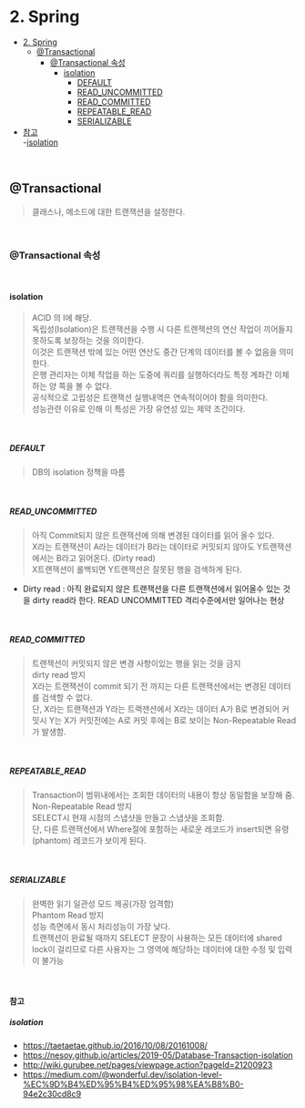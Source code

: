 # 2. Spring

- [2. Spring](#2.-Spring)
    - [@Transactional](#@Transactional)
        - [@Transactional 속성](#@Transactional-속성)
            - [isolation](#isolation)
                - [DEFAULT](#DEFAULT)
                - [READ_UNCOMMITTED](#READ_UNCOMMITTED)
                - [READ_COMMITTED](#READ_COMMITTED)
                - [REPEATABLE_READ](#REPEATABLE_READ)
                - [SERIALIZABLE](#SERIALIZABLE)
- [참고](#참고)  
    -[isolation](#isolation)  
    
</br>


## @Transactional
> 클래스나, 메소드에 대한 트랜잭션을 설정한다.

</br>
 
### @Transactional 속성

</br>

#### isolation
> ACID 의 I에 해당.  
> 독립성(Isolation)은 트랜잭션을 수행 시 다른 트랜잭션의 연산 작업이 끼어들지 못하도록 보장하는 것을 의미한다.  
> 이것은 트랜잭션 밖에 있는 어떤 연산도 중간 단계의 데이터를 볼 수 없음을 의미한다.  
> 은행 관리자는 이체 작업을 하는 도중에 쿼리를 실행하더라도 특정 계좌간 이체하는 양 쪽을 볼 수 없다.  
> 공식적으로 고립성은 트랜잭션 실행내역은 연속적이어야 함을 의미한다.  
> 성능관련 이유로 인해 이 특성은 가장 유연성 있는 제약 조건이다. 

</br>

##### DEFAULT
> DB의 isolation 정책을 따름

</br>

##### READ_UNCOMMITTED
> 아직 Commit되지 않은 트랜잭션에 의해 변경된 데이터를 읽어 올수 있다.  
> X라는 트랜잭션이 A라는 데이터가 B라는 데이터로 커밋되지 않아도 Y트랜잭션에서는 B라고 읽어온다. (Dirty read)  
> X트랜잭션이 롤백되면 Y트랜잭션은 잘못된 행을 검색하게 된다.   
* Dirty read : 아직 완료되지 않은 트랜잭션을 다른 트랜잭션에서 읽어올수 있는 것을 dirty read라 한다. READ UNCOMMITTED 격리수준에서만 일어나는 현상

</br>

##### READ_COMMITTED
> 트랜잭션이 커밋되지 않은 변경 사항이있는 행을 읽는 것을 금지  
> dirty read 방지  
> X라는 트랜잭션이 commit 되기 전 까지는 다른 트랜잭션에서는 변경된 데이터를 검색할 수 없다.  
> 단, X라는 트랜잭션과 Y라는 트랙잰션에서 X라는 데이터 A가 B로 변경되어 커밋시 Y는 X가 커밋전에는 A로 커밋 후에는 B로 보이는 Non-Repeatable Read가 발생함.  

</br>

##### REPEATABLE_READ 
> Transaction이 범위내에서는 조회한 데이터의 내용이 항상 동일함을 보장해 줌.  
> Non-Repeatable Read 방지  
> SELECT시 현재 시점의 스냅샷을 만들고 스냅샷을 조회함.  
> 단, 다른 트랜잭션에서 Where절에 포함하는 새로운 레코드가 insert되면 유령(phantom) 레코드가 보이게 된다.  

</br>

##### SERIALIZABLE 
> 완벽한 읽기 일관성 모드 제공(가장 엄격함)  
> Phantom Read 방지  
> 성능 측면에서 동시 처리성능이 가장 낮다.  
> 트랜잭션이 완료될 때까지 SELECT 문장이 사용하는 모든 데이터에 shared lock이 걸리므로 다른 사용자는 그 영역에 해당하는 데이터에 대한 수정 및 입력이 불가능  

</br>

#### 참고 

##### isolation 
- https://taetaetae.github.io/2016/10/08/20161008/ 
- https://nesoy.github.io/articles/2019-05/Database-Transaction-isolation
- http://wiki.gurubee.net/pages/viewpage.action?pageId=21200923
- https://medium.com/@wonderful.dev/isolation-level-%EC%9D%B4%ED%95%B4%ED%95%98%EA%B8%B0-94e2c30cd8c9